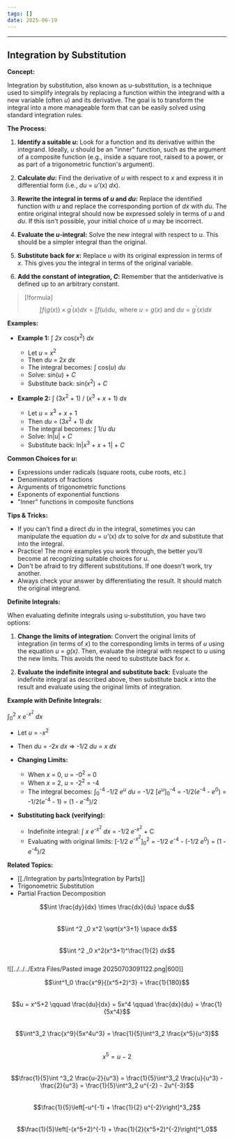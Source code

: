 ```yaml
---
tags: []
date: 2025-06-19
---
```

---  
## Integration by Substitution  
  
**Concept:**  
  
Integration by substitution, also known as u-substitution, is a technique used to simplify integrals by replacing a function within the integrand with a new variable (often *u*) and its derivative. The goal is to transform the integral into a more manageable form that can be easily solved using standard integration rules.  
  
**The Process:**  
  
1.  **Identify a suitable *u*:** Look for a function and its derivative within the integrand.  Ideally, *u* should be an "inner" function, such as the argument of a composite function (e.g., inside a square root, raised to a power, or as part of a trigonometric function's argument).  
  
2.  **Calculate *du*:** Find the derivative of *u* with respect to *x* and express it in differential form (i.e., *du* = *u'*(x) *dx*).  
  
3.  **Rewrite the integral in terms of *u* and *du*:** Replace the identified function with *u* and replace the corresponding portion of *dx* with *du*.  The entire original integral should now be expressed solely in terms of *u* and *du*.  If this isn't possible, your initial choice of *u* may be incorrect.  
  
4.  **Evaluate the *u*-integral:** Solve the new integral with respect to *u*.  This should be a simpler integral than the original.  
  
5.  **Substitute back for *x*:** Replace *u* with its original expression in terms of *x*.  This gives you the integral in terms of the original variable.  
  
6.  **Add the constant of integration, *C*:** Remember that the antiderivative is defined up to an arbitrary constant.  
  
>[!formula]  
>$$\int f(g(x)) \times g^\prime (x) dx = \int f(u) du, \text{ where } u =g(x) \text{ and } du = g^\prime(x) dx$$  
  
**Examples:**  
  
*   **Example 1:**  ∫ *2x* cos(*x*<sup>2</sup>) *dx*  
  
    *   Let *u* = *x*<sup>2</sup>  
    *   Then *du* = 2*x* *dx*  
    *   The integral becomes: ∫ cos(*u*) *du*  
    *   Solve: sin(*u*) + *C*  
    *   Substitute back: sin(*x*<sup>2</sup>) + *C*  
  
*   **Example 2:** ∫ (3*x*<sup>2</sup> + 1) / (*x*<sup>3</sup> + *x* + 1) *dx*  
  
    *   Let *u* = *x*<sup>3</sup> + *x* + 1  
    *   Then *du* = (3*x*<sup>2</sup> + 1) *dx*  
    *   The integral becomes: ∫ 1/*u* *du*  
    *   Solve: ln|*u*| + *C*  
    *   Substitute back: ln|*x*<sup>3</sup> + *x* + 1| + *C*  
  
**Common Choices for *u*:**  
  
*   Expressions under radicals (square roots, cube roots, etc.)  
*   Denominators of fractions  
*   Arguments of trigonometric functions  
*   Exponents of exponential functions  
*   "Inner" functions in composite functions  
  
**Tips & Tricks:**  
  
*   If you can't find a direct *du* in the integral, sometimes you can manipulate the equation *du* = *u'*(x) *dx* to solve for *dx* and substitute that into the integral.  
*   Practice! The more examples you work through, the better you'll become at recognizing suitable choices for *u*.  
*   Don't be afraid to try different substitutions. If one doesn't work, try another.  
*   Always check your answer by differentiating the result. It should match the original integrand.  
  
**Definite Integrals:**  
  
When evaluating definite integrals using u-substitution, you have two options:  
  
1.  **Change the limits of integration:** Convert the original limits of integration (in terms of *x*) to the corresponding limits in terms of *u* using the equation *u* = *g(x)*. Then, evaluate the integral with respect to *u* using the new limits.  This avoids the need to substitute back for *x*.  
  
2.  **Evaluate the indefinite integral and substitute back:** Evaluate the indefinite integral as described above, then substitute back *x* into the result and evaluate using the original limits of integration.  
  
**Example with Definite Integrals:**  
  
∫<sub>0</sub><sup>2</sup> *x* *e*<sup>-*x*<sup>2</sup></sup> *dx*  
  
*   Let *u* = -*x*<sup>2</sup>  
*   Then *du* = -2*x* *dx*  => -1/2 *du* = *x* *dx*  
  
*   **Changing Limits:**  
    *   When *x* = 0, *u* = -0<sup>2</sup> = 0  
    *   When *x* = 2, *u* = -2<sup>2</sup> = -4  
    *   The integral becomes: ∫<sub>0</sub><sup>-4</sup> -1/2 *e*<sup>*u*</sup> *du* = -1/2 [*e*<sup>*u*</sup>]<sub>0</sub><sup>-4</sup> = -1/2(*e*<sup>-4</sup> - *e*<sup>0</sup>) = -1/2(*e*<sup>-4</sup> - 1) = (1 - *e*<sup>-4</sup>)/2  
  
*   **Substituting back (verifying):**  
    * Indefinite integral:  ∫ *x* *e*<sup>-*x*<sup>2</sup></sup> *dx* = -1/2 *e*<sup>-*x*<sup>2</sup></sup> + C  
    * Evaluating with original limits: [-1/2 *e*<sup>-*x*<sup>2</sup></sup>]<sub>0</sub><sup>2</sup> = -1/2 *e*<sup>-4</sup> - (-1/2 *e*<sup>0</sup>) = (1 - *e*<sup>-4</sup>)/2  
  
**Related Topics:**  
  
*   [[./Integration by parts|Integration by Parts]]  
*   Trigonometric Substitution  
*   Partial Fraction Decomposition  
  
$$\int \frac{dy}{dx} \times \frac{dx}{du} \space du$$  
$$\int ^2 _0 x^2 \sqrt{x^3+1} \space dx$$  
$$\int ^2 _0 x^2(x^3+1)^\frac{1}{2} dx$$  
![[../../../Extra Files/Pasted image 20250703091122.png|600]]  
  
$$\int^1_0 \frac{x^9}{(x^5+2)^3} = \frac{1}{180}$$  
$$u = x^5+2 \qquad \frac{du}{dx} = 5x^4 \qquad \frac{dx}{du} = \frac{1}{5x^4}$$  
$$\int^3_2 \frac{x^9}{5x^4u^3} = \frac{1}{5}\int^3_2 \frac{x^5}{u^3}$$  
$$x^5 = u-2$$  
$$\frac{1}{5}\int ^3_2 \frac{u-2}{u^3} = \frac{1}{5}\int^3_2 \frac{u}{u^3} - \frac{2}{u^3} = \frac{1}{5}\int^3_2 u^{-2} - 2u^{-3}$$  
$$\frac{1}{5}\left[-u^{-1} + \frac{1}{2} u^{-2}\right]^3_2$$  
$$\frac{1}{5}\left[-(x^5+2)^{-1} + \frac{1}{2}(x^5+2)^{-2}\right]^1_0$$  
  
  
